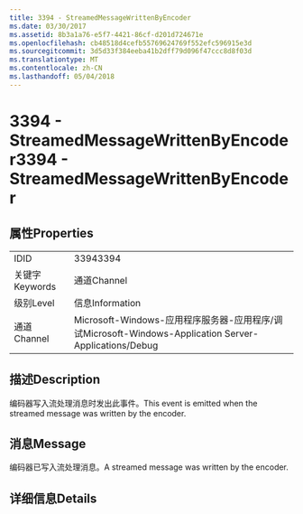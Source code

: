 ```yaml
---
title: 3394 - StreamedMessageWrittenByEncoder
ms.date: 03/30/2017
ms.assetid: 8b3a1a76-e5f7-4421-86cf-d201d724671e
ms.openlocfilehash: cb48518d4cefb55769624769f552efc596915e3d
ms.sourcegitcommit: 3d5d33f384eeba41b2dff79d096f47ccc8d8f03d
ms.translationtype: MT
ms.contentlocale: zh-CN
ms.lasthandoff: 05/04/2018
---
```

# <a name="3394---streamedmessagewrittenbyencoder"></a><span data-ttu-id="254cb-102">3394 - StreamedMessageWrittenByEncoder</span><span class="sxs-lookup"><span data-stu-id="254cb-102">3394 - StreamedMessageWrittenByEncoder</span></span>
## <a name="properties"></a><span data-ttu-id="254cb-103">属性</span><span class="sxs-lookup"><span data-stu-id="254cb-103">Properties</span></span>  
  
|||  
|-|-|  
|<span data-ttu-id="254cb-104">ID</span><span class="sxs-lookup"><span data-stu-id="254cb-104">ID</span></span>|<span data-ttu-id="254cb-105">3394</span><span class="sxs-lookup"><span data-stu-id="254cb-105">3394</span></span>|  
|<span data-ttu-id="254cb-106">关键字</span><span class="sxs-lookup"><span data-stu-id="254cb-106">Keywords</span></span>|<span data-ttu-id="254cb-107">通道</span><span class="sxs-lookup"><span data-stu-id="254cb-107">Channel</span></span>|  
|<span data-ttu-id="254cb-108">级别</span><span class="sxs-lookup"><span data-stu-id="254cb-108">Level</span></span>|<span data-ttu-id="254cb-109">信息</span><span class="sxs-lookup"><span data-stu-id="254cb-109">Information</span></span>|  
|<span data-ttu-id="254cb-110">通道</span><span class="sxs-lookup"><span data-stu-id="254cb-110">Channel</span></span>|<span data-ttu-id="254cb-111">Microsoft-Windows-应用程序服务器-应用程序/调试</span><span class="sxs-lookup"><span data-stu-id="254cb-111">Microsoft-Windows-Application Server-Applications/Debug</span></span>|  
  
## <a name="description"></a><span data-ttu-id="254cb-112">描述</span><span class="sxs-lookup"><span data-stu-id="254cb-112">Description</span></span>  
 <span data-ttu-id="254cb-113">编码器写入流处理消息时发出此事件。</span><span class="sxs-lookup"><span data-stu-id="254cb-113">This event is emitted when the streamed message was written by the encoder.</span></span>  
  
## <a name="message"></a><span data-ttu-id="254cb-114">消息</span><span class="sxs-lookup"><span data-stu-id="254cb-114">Message</span></span>  
 <span data-ttu-id="254cb-115">编码器已写入流处理消息。</span><span class="sxs-lookup"><span data-stu-id="254cb-115">A streamed message was written by the encoder.</span></span>  
  
## <a name="details"></a><span data-ttu-id="254cb-116">详细信息</span><span class="sxs-lookup"><span data-stu-id="254cb-116">Details</span></span>

